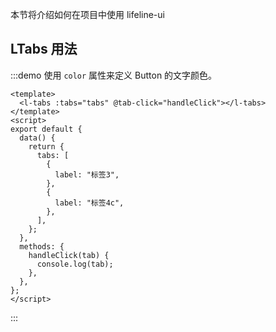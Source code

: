 本节将介绍如何在项目中使用 lifeline-ui

## LTabs 用法

:::demo 使用 `color` 属性来定义 Button 的文字颜色。

```vue
<template>
  <l-tabs :tabs="tabs" @tab-click="handleClick"></l-tabs>
</template>
<script>
export default {
  data() {
    return {
      tabs: [
        {
          label: "标签3",
        },
        {
          label: "标签4c",
        },
      ],
    };
  },
  methods: {
    handleClick(tab) {
      console.log(tab);
    },
  },
};
</script>
```

:::
